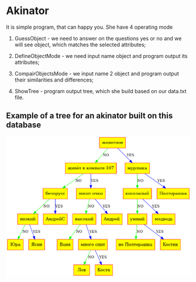 # Akinator
It is simple program, that can happy you. She have 4 operating mode
1) GuessObject - we need to answer on the questions yes or no and we will see object, which matches the selected attributes;

2) DefineObjectMode - we need input name object and program output its attributes;

3) CompairObjectsMode - we input name 2 object and program output their similarities and differences;

4) ShowTree - program output tree, which she build based on our data.txt file.
## Example of a tree for an akinator built on this database
![alt text](https://github.com/vihlancevk/Akinator/blob/main/res/graphviz.png)
